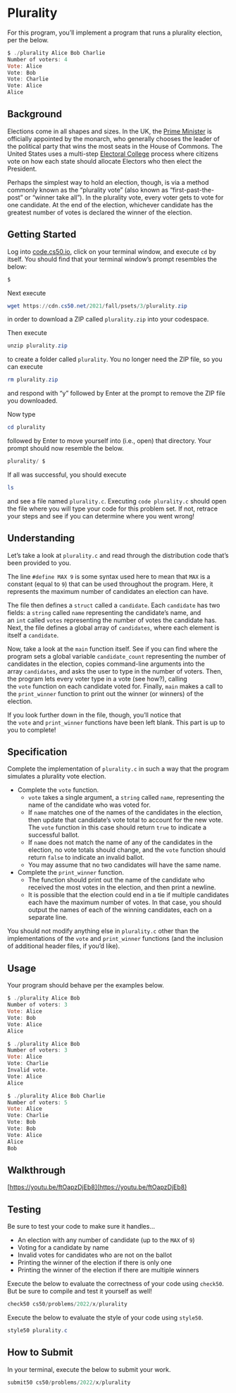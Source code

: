 # Plurality

For this program, you’ll implement a program that runs a plurality election, per the below.

```powershell
$ ./plurality Alice Bob Charlie
Number of voters: 4
Vote: Alice
Vote: Bob
Vote: Charlie
Vote: Alice
Alice
```

## **Background**

Elections come in all shapes and sizes. In the UK, the [Prime Minister](https://www.parliament.uk/education/about-your-parliament/general-elections/) is officially appointed by the monarch, who generally chooses the leader of the political party that wins the most seats in the House of Commons. The United States uses a multi-step [Electoral College](https://www.archives.gov/federal-register/electoral-college/about.html) process where citizens vote on how each state should allocate Electors who then elect the President.

Perhaps the simplest way to hold an election, though, is via a method commonly known as the “plurality vote” (also known as “first-past-the-post” or “winner take all”). In the plurality vote, every voter gets to vote for one candidate. At the end of the election, whichever candidate has the greatest number of votes is declared the winner of the election.

## **Getting Started**

Log into [code.cs50.io](https://code.cs50.io/), click on your terminal window, and execute `cd` by itself. You should find that your terminal window’s prompt resembles the below:

```powershell
$
```

Next execute

```powershell
wget https://cdn.cs50.net/2021/fall/psets/3/plurality.zip
```

in order to download a ZIP called `plurality.zip` into your codespace.

Then execute

```powershell
unzip plurality.zip
```

to create a folder called `plurality`. You no longer need the ZIP file, so you can execute

```powershell
rm plurality.zip
```

and respond with “y” followed by Enter at the prompt to remove the ZIP file you downloaded.

Now type

```powershell
cd plurality
```

followed by Enter to move yourself into (i.e., open) that directory. Your prompt should now resemble the below.

```powershell
plurality/ $
```

If all was successful, you should execute

```powershell
ls
```

and see a file named `plurality.c`. Executing `code plurality.c` should open the file where you will type your code for this problem set. If not, retrace your steps and see if you can determine where you went wrong!

## **Understanding**

Let’s take a look at `plurality.c` and read through the distribution code that’s been provided to you.

The line `#define MAX 9` is some syntax used here to mean that `MAX` is a constant (equal to `9`) that can be used throughout the program. Here, it represents the maximum number of candidates an election can have.

The file then defines a `struct` called a `candidate`. Each `candidate` has two fields: a `string` called `name` representing the candidate’s name, and an `int` called `votes` representing the number of votes the candidate has. Next, the file defines a global array of `candidates`, where each element is itself a `candidate`.

Now, take a look at the `main` function itself. See if you can find where the program sets a global variable `candidate_count` representing the number of candidates in the election, copies command-line arguments into the array `candidates`, and asks the user to type in the number of voters. Then, the program lets every voter type in a vote (see how?), calling the `vote` function on each candidate voted for. Finally, `main` makes a call to the `print_winner` function to print out the winner (or winners) of the election.

If you look further down in the file, though, you’ll notice that the `vote` and `print_winner` functions have been left blank. This part is up to you to complete!

## **Specification**

Complete the implementation of `plurality.c` in such a way that the program simulates a plurality vote election.

- Complete the `vote` function.
    - `vote` takes a single argument, a `string` called `name`, representing the name of the candidate who was voted for.
    - If `name` matches one of the names of the candidates in the election, then update that candidate’s vote total to account for the new vote. The `vote` function in this case should return `true` to indicate a successful ballot.
    - If `name` does not match the name of any of the candidates in the election, no vote totals should change, and the `vote` function should return `false` to indicate an invalid ballot.
    - You may assume that no two candidates will have the same name.
- Complete the `print_winner` function.
    - The function should print out the name of the candidate who received the most votes in the election, and then print a newline.
    - It is possible that the election could end in a tie if multiple candidates each have the maximum number of votes. In that case, you should output the names of each of the winning candidates, each on a separate line.

You should not modify anything else in `plurality.c` other than the implementations of the `vote` and `print_winner` functions (and the inclusion of additional header files, if you’d like).

## **Usage**

Your program should behave per the examples below.

```powershell
$ ./plurality Alice Bob
Number of voters: 3
Vote: Alice
Vote: Bob
Vote: Alice
Alice
```

```powershell
$ ./plurality Alice Bob
Number of voters: 3
Vote: Alice
Vote: Charlie
Invalid vote.
Vote: Alice
Alice
```

```powershell
$ ./plurality Alice Bob Charlie
Number of voters: 5
Vote: Alice
Vote: Charlie
Vote: Bob
Vote: Bob
Vote: Alice
Alice
Bob
```

## **Walkthrough**

[https://youtu.be/ftOapzDjEb8](https://youtu.be/ftOapzDjEb8)

## **Testing**

Be sure to test your code to make sure it handles…

- An election with any number of candidate (up to the `MAX` of `9`)
- Voting for a candidate by name
- Invalid votes for candidates who are not on the ballot
- Printing the winner of the election if there is only one
- Printing the winner of the election if there are multiple winners

Execute the below to evaluate the correctness of your code using `check50`. But be sure to compile and test it yourself as well!

```powershell
check50 cs50/problems/2022/x/plurality
```

Execute the below to evaluate the style of your code using `style50`.

```powershell
style50 plurality.c
```

## **How to Submit**

In your terminal, execute the below to submit your work.

```powershell
submit50 cs50/problems/2022/x/plurality
```